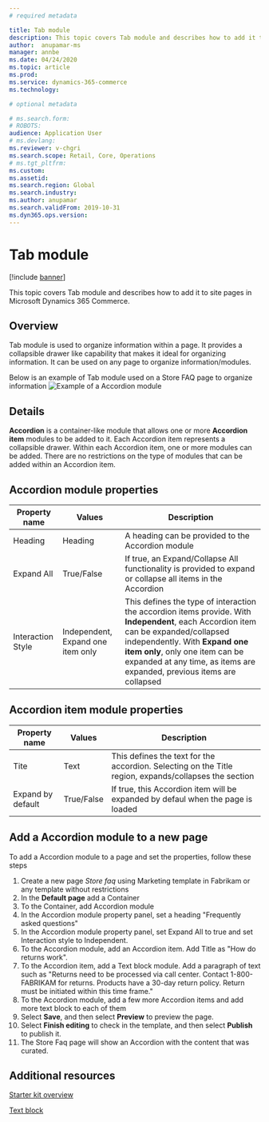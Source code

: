 ```yaml
---
# required metadata

title: Tab module 
description: This topic covers Tab module and describes how to add it to site pages in Microsoft Dynamics 365 Commerce.
author:  anupamar-ms
manager: annbe
ms.date: 04/24/2020
ms.topic: article
ms.prod: 
ms.service: dynamics-365-commerce
ms.technology: 

# optional metadata

# ms.search.form: 
# ROBOTS: 
audience: Application User
# ms.devlang: 
ms.reviewer: v-chgri
ms.search.scope: Retail, Core, Operations
# ms.tgt_pltfrm: 
ms.custom: 
ms.assetid: 
ms.search.region: Global
ms.search.industry: 
ms.author: anupamar
ms.search.validFrom: 2019-10-31
ms.dyn365.ops.version: 
---
```


# Tab module


[!include [banner](includes/banner.md)]

This topic covers Tab module and describes how to add it to site pages in Microsoft Dynamics 365 Commerce.

## Overview
Tab module is used to organize information within a page. It provides a collapsible drawer like capability that makes it ideal for organizing information. It can be used on any page to organize information/modules.

Below is an example of Tab module used on a Store FAQ page to organize information
![Example of a Accordion module](./media/ecommerce-accordion.PNG)

## Details
**Accordion** is a container-like module that allows one or more **Accordion item** modules to be added to it. Each Accordion item represents a collapsible drawer. Within each Accordion item,  one or more modules can be added. There are no restrictions on the type of modules that can be added within an Accordion item.


## Accordion module properties

| Property name  | Values | Description |
|----------------|--------|-------------|
| Heading          | Heading| A heading can be provided to the Accordion module|
| Expand All  | True/False | If true, an Expand/Collapse All functionality is provided to expand or collapse all items in the Accordion|
| Interaction Style| Independent, Expand one item only| This defines the type of interaction the accordion items provide. With **Independent**, each Accordion item can be expanded/collapsed independently. With **Expand one item only**, only one item can be expanded at any time, as items are expanded, previous items are collapsed|

## Accordion item module properties

| Property name  | Values | Description |
|----------------|--------|-------------|
| Tite          | Text|  This defines the text for the accordion. Selecting on the Title region, expands/collapses the section|
| Expand by default  | True/False | If true, this Accordion item will be expanded by defaul when the page is loaded|


## Add a Accordion module to a new page

To add a Accordion module to a page and set the properties, follow these steps
1. Create a new page *Store faq* using Marketing template in Fabrikam or any template without restrictions
1. In the **Default page** add a Container
1. To the Container, add Accordion module
1. In the Accordion module property panel, set a heading "Frequently asked questions"
1. In the Accordion module property panel, set Expand All to true and set Interaction style to Independent.
1. To the Accordion module, add an Accordion item. Add Title as "How do returns work".
1. To the Accordion item, add a Text block module. Add a  paragraph of text such as "Returns need to be processed via call center. Contact 1-800-FABRIKAM for returns. Products have a 30-day return policy. Return must be initiated within this time frame."
1. To the Accordion module, add a few more Accordion items and add more text block to each of them
1. Select **Save**, and then select **Preview** to preview the page.
1. Select **Finish editing** to check in the template, and then select **Publish** to publish it. 
1. The Store Faq page will show an Accordion with the content that was curated.

## Additional resources

[Starter kit overview](starter-kit-overview.md)

[Text block](add-content-rich-block.md)
